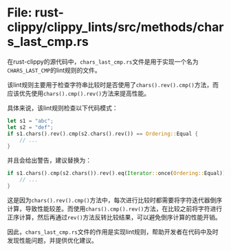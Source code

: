 # File: rust-clippy/clippy_lints/src/methods/chars_last_cmp.rs

在rust-clippy的源代码中，`chars_last_cmp.rs`文件是用于实现一个名为`CHARS_LAST_CMP`的lint规则的文件。

该lint规则主要用于检查字符串比较时是否使用了`chars().rev().cmp()`方法，而应该优先使用`chars().cmp().rev()`方法来提高性能。

具体来说，该lint规则检查以下代码模式：

```rust
let s1 = "abc";
let s2 = "def";
if s1.chars().rev().cmp(s2.chars().rev()) == Ordering::Equal {
    // ...
}
```

并且会给出警告，建议替换为：

```rust
if s1.chars().cmp(s2.chars()).rev().eq(Iterator::once(Ordering::Equal)) {
    // ...
}
```

这是因为`chars().rev().cmp()`方法中，每次进行比较时都需要将字符迭代器倒序计算，导致性能较差。而使用`chars().cmp().rev()`方法，在比较之前将字符进行正序计算，然后再通过`rev()`方法反转比较结果，可以避免倒序计算的性能开销。

因此，`chars_last_cmp.rs`文件的作用是实现lint规则，帮助开发者在代码中及时发现性能问题，并提供优化建议。

